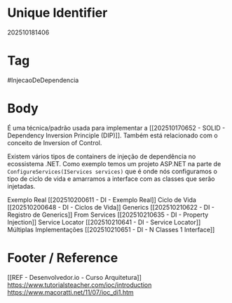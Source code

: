 # Unique Identifier
202510181406

# Tag
#InjecaoDeDependencia 

# Body
É uma técnica/padrão usada para implementar a [[202510170652 - SOLID - Dependency Inversion Principle (DIP)]]. Também está relacionado com o conceito de Inversion of Control.

Existem vários tipos de containers de injeção de dependência no ecossistema .NET. Como exemplo temos um projeto ASP.NET na parte de `ConfigureServices(IServices services)` que é onde nós configuramos o tipo de ciclo de vida e amarramos a interface com as classes que serão injetadas.

Exemplo Real [[202510200611 - DI - Exemplo Real]]
Ciclo de Vida [[202510200648 - DI - Ciclos de Vida]]
Generics [[202510210622 - DI - Registro de Generics]]
From Services [[202510210635 - DI - Property Injection]]
Service Locator [[202510210641 - DI - Service Locator]]
Múltiplas Implementações [[202510210651 - DI - N Classes 1 Interface]]

# Footer / Reference
[[REF - Desenvolvedor.io - Curso Arquitetura]]
https://www.tutorialsteacher.com/ioc/introduction
https://www.macoratti.net/11/07/ioc_di1.htm